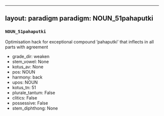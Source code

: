 
---
layout: paradigm
paradigm: NOUN_51pahaputki
---
### ` NOUN_51pahaputki `

Optimisation hack for exceptional compound ’pahaputki’ that inflects in all parts with agreement
* grade_dir: weaken
* stem_vowel: None
* kotus_av: None
* pos: NOUN
* harmony: back
* upos: NOUN
* kotus_tn: 51
* plurale_tantum: False
* clitics: False
* possessive: False
* stem_diphthong: None
